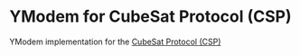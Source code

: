 # YModem for CubeSat Protocol (CSP)

YModem implementation for the [CubeSat Protocol (CSP)](https://github.com/libcsp/libcsp.git)

